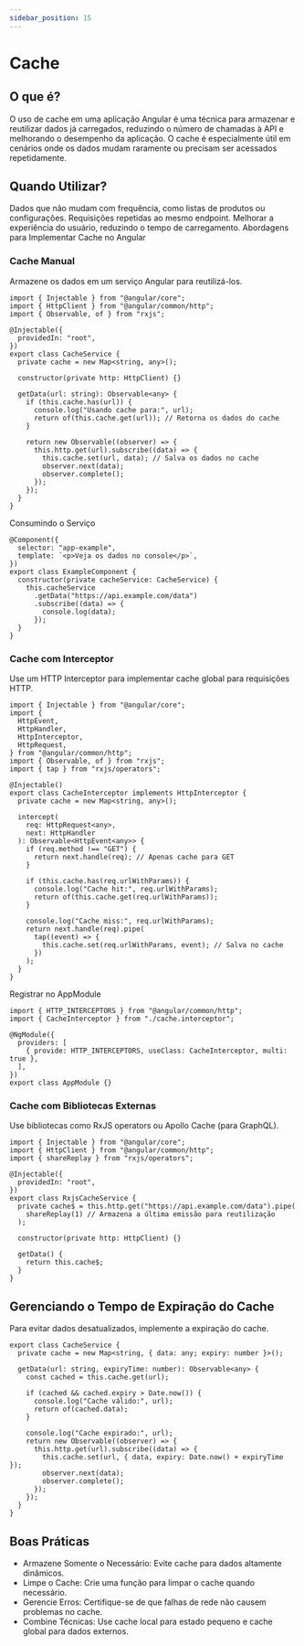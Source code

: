 ```yaml
---
sidebar_position: 15
---
```


# Cache

## O que é?

O uso de cache em uma aplicação Angular é uma técnica para armazenar e reutilizar dados já carregados, reduzindo o número de chamadas à API e melhorando o desempenho da aplicação. O cache é especialmente útil em cenários onde os dados mudam raramente ou precisam ser acessados repetidamente.

## Quando Utilizar?

Dados que não mudam com frequência, como listas de produtos ou configurações. Requisições repetidas ao mesmo endpoint. Melhorar a experiência do usuário, reduzindo o tempo de carregamento. Abordagens para Implementar Cache no Angular

### Cache Manual

Armazene os dados em um serviço Angular para reutilizá-los.

```tsx showLineNumbers title="cache.service.ts"
import { Injectable } from "@angular/core";
import { HttpClient } from "@angular/common/http";
import { Observable, of } from "rxjs";

@Injectable({
  providedIn: "root",
})
export class CacheService {
  private cache = new Map<string, any>();

  constructor(private http: HttpClient) {}

  getData(url: string): Observable<any> {
    if (this.cache.has(url)) {
      console.log("Usando cache para:", url);
      return of(this.cache.get(url)); // Retorna os dados do cache
    }

    return new Observable((observer) => {
      this.http.get(url).subscribe((data) => {
        this.cache.set(url, data); // Salva os dados no cache
        observer.next(data);
        observer.complete();
      });
    });
  }
}
```

Consumindo o Serviço

```tsx showLineNumbers title="example.component.ts"
@Component({
  selector: "app-example",
  template: `<p>Veja os dados no console</p>`,
})
export class ExampleComponent {
  constructor(private cacheService: CacheService) {
    this.cacheService
      .getData("https://api.example.com/data")
      .subscribe((data) => {
        console.log(data);
      });
  }
}
```

### Cache com Interceptor

Use um HTTP Interceptor para implementar cache global para requisições HTTP.

```tsx showLineNumbers title="cache.interceptor.ts"
import { Injectable } from "@angular/core";
import {
  HttpEvent,
  HttpHandler,
  HttpInterceptor,
  HttpRequest,
} from "@angular/common/http";
import { Observable, of } from "rxjs";
import { tap } from "rxjs/operators";

@Injectable()
export class CacheInterceptor implements HttpInterceptor {
  private cache = new Map<string, any>();

  intercept(
    req: HttpRequest<any>,
    next: HttpHandler
  ): Observable<HttpEvent<any>> {
    if (req.method !== "GET") {
      return next.handle(req); // Apenas cache para GET
    }

    if (this.cache.has(req.urlWithParams)) {
      console.log("Cache hit:", req.urlWithParams);
      return of(this.cache.get(req.urlWithParams));
    }

    console.log("Cache miss:", req.urlWithParams);
    return next.handle(req).pipe(
      tap((event) => {
        this.cache.set(req.urlWithParams, event); // Salva no cache
      })
    );
  }
}
```

Registrar no AppModule

```tsx showLineNumbers title="app.module.ts"
import { HTTP_INTERCEPTORS } from "@angular/common/http";
import { CacheInterceptor } from "./cache.interceptor";

@NgModule({
  providers: [
    { provide: HTTP_INTERCEPTORS, useClass: CacheInterceptor, multi: true },
  ],
})
export class AppModule {}
```

### Cache com Bibliotecas Externas

Use bibliotecas como RxJS operators ou Apollo Cache (para GraphQL).

```tsx showLineNumbers title="rxjs-cache.service.ts"
import { Injectable } from "@angular/core";
import { HttpClient } from "@angular/common/http";
import { shareReplay } from "rxjs/operators";

@Injectable({
  providedIn: "root",
})
export class RxjsCacheService {
  private cache$ = this.http.get("https://api.example.com/data").pipe(
    shareReplay(1) // Armazena a última emissão para reutilização
  );

  constructor(private http: HttpClient) {}

  getData() {
    return this.cache$;
  }
}
```

## Gerenciando o Tempo de Expiração do Cache

Para evitar dados desatualizados, implemente a expiração do cache.

```tsx showLineNumbers title="cache.service.ts"
export class CacheService {
  private cache = new Map<string, { data: any; expiry: number }>();

  getData(url: string, expiryTime: number): Observable<any> {
    const cached = this.cache.get(url);

    if (cached && cached.expiry > Date.now()) {
      console.log("Cache válido:", url);
      return of(cached.data);
    }

    console.log("Cache expirado:", url);
    return new Observable((observer) => {
      this.http.get(url).subscribe((data) => {
        this.cache.set(url, { data, expiry: Date.now() + expiryTime });
        observer.next(data);
        observer.complete();
      });
    });
  }
}
```

## Boas Práticas

- Armazene Somente o Necessário: Evite cache para dados altamente dinâmicos.
- Limpe o Cache: Crie uma função para limpar o cache quando necessário.
- Gerencie Erros: Certifique-se de que falhas de rede não causem problemas no cache.
- Combine Técnicas: Use cache local para estado pequeno e cache global para dados externos.
